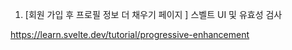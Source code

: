 1. [회원 가입 후 프로필 정보 더 채우기 페이지 ] 스벨트 UI  및 유효성 검사

https://learn.svelte.dev/tutorial/progressive-enhancement